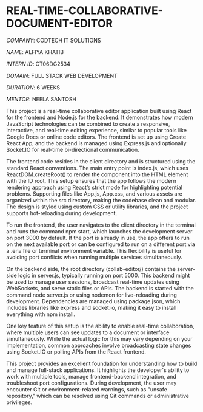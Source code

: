 # REAL-TIME-COLLABORATIVE-DOCUMENT-EDITOR

*COMPANY*: CODTECH IT SOLUTIONS

*NAME*: ALFIYA KHATIB

*INTERN ID*: CT06DG2534

*DOMAIN*: FULL STACK WEB DEVELOPMENT

*DURATION*: 6 WEEKS

*MENTOR*: NEELA SANTOSH

This project is a real-time collaborative editor application built using React for the frontend and Node.js for the backend. It demonstrates how modern JavaScript technologies can be combined to create a responsive, interactive, and real-time editing experience, similar to popular tools like Google Docs or online code editors. The frontend is set up using Create React App, and the backend is managed using Express.js and optionally Socket.IO for real-time bi-directional communication.

The frontend code resides in the client directory and is structured using the standard React conventions. The main entry point is index.js, which uses ReactDOM.createRoot() to render the <App /> component into the HTML element with the ID root. This setup ensures that the app follows the modern rendering approach using React’s strict mode for highlighting potential problems. Supporting files like App.js, App.css, and various assets are organized within the src directory, making the codebase clean and modular. The design is styled using custom CSS or utility libraries, and the project supports hot-reloading during development.

To run the frontend, the user navigates to the client directory in the terminal and runs the command npm start, which launches the development server on port 3000 by default. If the port is already in use, the app offers to run on the next available port or can be configured to run on a different port via a .env file or terminal environment variable. This flexibility is useful for avoiding port conflicts when running multiple services simultaneously.

On the backend side, the root directory (collab-editor/) contains the server-side logic in server.js, typically running on port 5000. This backend might be used to manage user sessions, broadcast real-time updates using WebSockets, and serve static files or APIs. The backend is started with the command node server.js or using nodemon for live-reloading during development. Dependencies are managed using package.json, which includes libraries like express and socket.io, making it easy to install everything with npm install.

One key feature of this setup is the ability to enable real-time collaboration, where multiple users can see updates to a document or interface simultaneously. While the actual logic for this may vary depending on your implementation, common approaches involve broadcasting state changes using Socket.IO or polling APIs from the React frontend.

This project provides an excellent foundation for understanding how to build and manage full-stack applications. It highlights the developer's ability to work with multiple tools, manage frontend-backend integration, and troubleshoot port configurations. During development, the user may encounter Git or environment-related warnings, such as "unsafe repository," which can be resolved using Git commands or administrative privileges.


